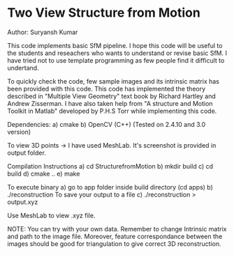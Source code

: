 # Two View Structure from Motion 

Author: Suryansh Kumar

This code implements basic SfM pipeline. I hope this code 
will be useful to the students and reseachers who wants to 
understand or revise basic SfM. I have tried not to use 
template programming as few people find it difficult to undertand. 


To quickly check the code, few sample images and its intrinsic matrix 
has been provided with this code. This code has implemented the theory described 
in "Multiple View Geometry" text book by Richard Hartley and Andrew Zisserman. 
I have also taken help from "A structure and Motion Toolkit in Matlab" 
developed by P.H.S Torr while implementing this code.


Dependencies:
a) cmake
b) OpenCV (C++) (Tested on 2.4.10 and 3.0 version)

To view 3D points
-> I have used MeshLab. It's screenshot is provided in output folder.

Compilation Instructions
a) cd StructurefromMotion
b) mkdir build
c) cd build
d) cmake ..
e) make

To execute binary
a) go to app folder inside build directory (cd apps)
b) ./reconstruction
To save your output to a file
c) ./reconstruction > output.xyz

Use MeshLab to view .xyz file.

NOTE: 
You can try with your own data. Remember to change Intrinsic matrix and path to
the image file. Moreover, feature correspondance between the images should be
good for triangulation to give correct 3D reconstruction. 




